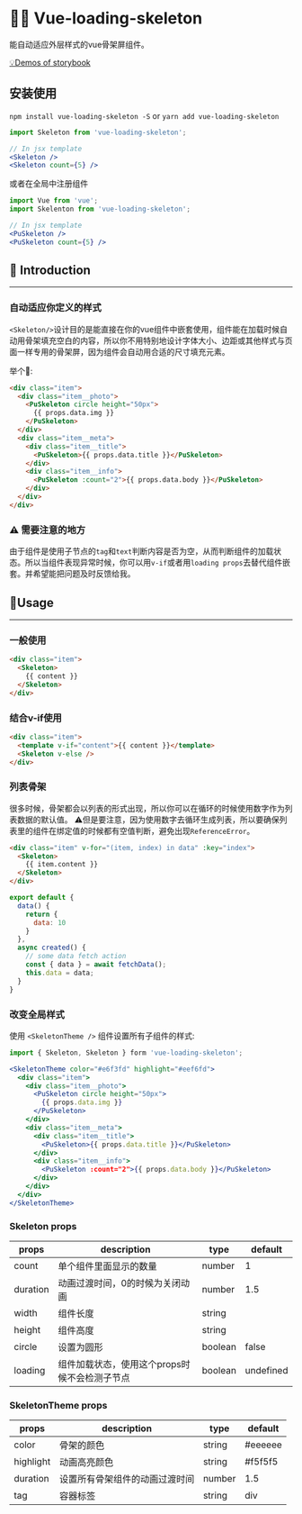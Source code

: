# 💅🏻 Vue-loading-skeleton

能自动适应外层样式的vue骨架屏组件。

[💡Demos of storybook](https://kitwon.github.io/vue-loading-skeleton/)

## 安装使用
`npm install vue-loading-skeleton -S`
or
`yarn add vue-loading-skeleton`

```jsx
import Skeleton from 'vue-loading-skeleton';

// In jsx template
<Skeleton />
<Skeleton count={5} />
```

或者在全局中注册组件

```jsx
import Vue from 'vue';
import Skelenton from 'vue-loading-skeleton';

// In jsx template
<PuSkeleton />
<PuSkeleton count={5} />
```

## 🌈 Introduction
---

### 自动适应你定义的样式
`<Skeleton/>`设计目的是能直接在你的vue组件中嵌套使用，组件能在加载时候自动用骨架填充空白的内容，所以你不用特别地设计字体大小、边距或其他样式与页面一样专用的骨架屏，因为组件会自动用合适的尺寸填充元素。

举个🌰:
```html
<div class="item">
  <div class="item__photo">
    <PuSkeleton circle height="50px">
      {{ props.data.img }}
    </PuSkeleton>
  </div>
  <div class="item__meta">
    <div class="item__title">
      <PuSkeleton>{{ props.data.title }}</PuSkeleton>
    </div>
    <div class="item__info">
      <PuSkeleton :count="2">{{ props.data.body }}</PuSkeleton>
    </div>
  </div>
</div>
```

### ⚠️ 需要注意的地方
由于组件是使用子节点的`tag`和`text`判断内容是否为空，从而判断组件的加载状态。所以当组件表现异常时候，你可以用`v-if`或者用`loading props`去替代组件嵌套。并希望能把问题及时反馈给我。

## 📔Usage
---

### 一般使用
```html
<div class="item">
  <Skeleton>
    {{ content }}
  </Skeleton>
</div>
```

### 结合v-if使用
```html
<div class="item">
  <template v-if="content">{{ content }}</template>
  <Skeleton v-else />
</div>
```

### 列表骨架
很多时候，骨架都会以列表的形式出现，所以你可以在循环的时候使用数字作为列表数据的默认值。
️⚠️但是要注意，因为使用数字去循环生成列表，所以要确保列表里的组件在绑定值的时候都有空值判断，避免出现`ReferenceError`。

```html
<div class="item" v-for="(item, index) in data" :key="index">
  <Skeleton>
    {{ item.content }}
  </Skeleton>
</div>
```

```javascript
export default {
  data() {
    return {
      data: 10
    }
  },
  async created() {
    // some data fetch action
    const { data } = await fetchData();
    this.data = data;
  }
}
```

### 改变全局样式
使用 `<SkeletonTheme />` 组件设置所有子组件的样式:

```jsx
import { Skeleton, Skeleton } form 'vue-loading-skeleton';

<SkeletonTheme color="#e6f3fd" highlight="#eef6fd">
  <div class="item">
    <div class="item__photo">
      <PuSkeleton circle height="50px">
        {{ props.data.img }}
      </PuSkeleton>
    </div>
    <div class="item__meta">
      <div class="item__title">
        <PuSkeleton>{{ props.data.title }}</PuSkeleton>
      </div>
      <div class="item__info">
        <PuSkeleton :count="2">{{ props.data.body }}</PuSkeleton>
      </div>
    </div>
  </div>
</SkeletonTheme>
```

### Skeleton props
| props    | description                                   | type    | default   |
| -------- | --------------------------------------------- | ------- | --------- |
| count    | 单个组件里面显示的数量                        | number  | 1         |
| duration | 动画过渡时间，0的时候为关闭动画               | number  | 1.5       |
| width    | 组件长度                                      | string  |           |
| height   | 组件高度                                      | string  |           |
| circle   | 设置为圆形                                    | boolean | false     |
| loading  | 组件加载状态，使用这个props时候不会检测子节点 | boolean | undefined |

### SkeletonTheme props
| props     | description                    | type   | default |
| --------- | ------------------------------ | ------ | ------- |
| color     | 骨架的颜色                     | string | #eeeeee |
| highlight | 动画高亮颜色                   | string | #f5f5f5 |
| duration  | 设置所有骨架组件的动画过渡时间 | number | 1.5     |
| tag       | 容器标签                       | string | div     |
